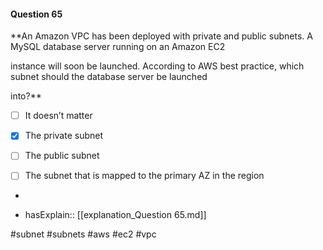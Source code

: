 #### Question  65


**An Amazon VPC has been deployed with private and public subnets. A MySQL database server running on an Amazon EC2

instance will soon be launched. According to AWS best practice, which subnet should the database server be launched

into?**


- [ ] It doesn’t matter


- [x] The private subnet


- [ ] The public subnet


- [ ] The subnet that is mapped to the primary AZ in the region


*

- hasExplain:: [[explanation_Question  65.md]]

#subnet #subnets #aws #ec2 #vpc 